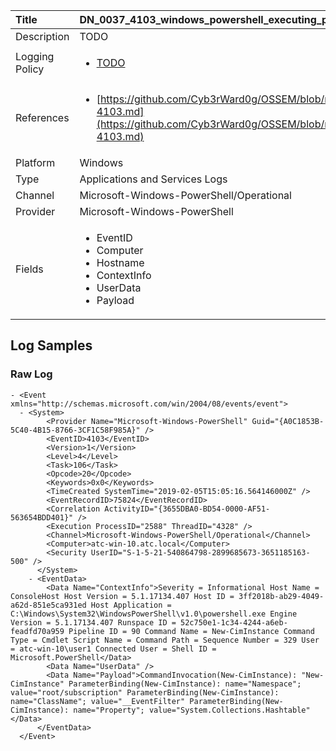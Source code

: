 | Title             | DN_0037_4103_windows_powershell_executing_pipeline                                                                                                      |
|:------------------|:-----------------------------------------------------------------------------------------------------------------|
| Description       | TODO                                                                                                |
| Logging Policy    | <ul><li>[TODO](../Logging_Policies/TODO.md)</li></ul> | 
| References     		| <ul><li>[https://github.com/Cyb3rWard0g/OSSEM/blob/master/data_dictionaries/windows/powershell/events/event-4103.md](https://github.com/Cyb3rWard0g/OSSEM/blob/master/data_dictionaries/windows/powershell/events/event-4103.md)</li></ul>                                  |
| Platform       		| Windows   |
| Type           		| Applications and Services Logs 		| 
| Channel        		| Microsoft-Windows-PowerShell/Operational    |
| Provider       		| Microsoft-Windows-PowerShell   |
| Fields         		| <ul><li>EventID</li><li>Computer</li><li>Hostname</li><li>ContextInfo</li><li>UserData</li><li>Payload</li></ul>                                               |


## Log Samples

### Raw Log

```
- <Event xmlns="http://schemas.microsoft.com/win/2004/08/events/event">
  - <System>
        <Provider Name="Microsoft-Windows-PowerShell" Guid="{A0C1853B-5C40-4B15-8766-3CF1C58F985A}" /> 
        <EventID>4103</EventID> 
        <Version>1</Version> 
        <Level>4</Level> 
        <Task>106</Task> 
        <Opcode>20</Opcode> 
        <Keywords>0x0</Keywords> 
        <TimeCreated SystemTime="2019-02-05T15:05:16.564146000Z" /> 
        <EventRecordID>75824</EventRecordID> 
        <Correlation ActivityID="{3655DBA0-BD54-0000-AF51-563654BDD401}" /> 
        <Execution ProcessID="2588" ThreadID="4328" /> 
        <Channel>Microsoft-Windows-PowerShell/Operational</Channel> 
        <Computer>atc-win-10.atc.local</Computer> 
        <Security UserID="S-1-5-21-540864798-2899685673-3651185163-500" /> 
      </System>
    - <EventData>
        <Data Name="ContextInfo">Severity = Informational Host Name = ConsoleHost Host Version = 5.1.17134.407 Host ID = 3ff2018b-ab29-4049-a62d-851e5ca931ed Host Application = C:\Windows\System32\WindowsPowerShell\v1.0\powershell.exe Engine Version = 5.1.17134.407 Runspace ID = 52c750e1-1c34-4244-a6eb-feadfd70a959 Pipeline ID = 90 Command Name = New-CimInstance Command Type = Cmdlet Script Name = Command Path = Sequence Number = 329 User = atc-win-10\user1 Connected User = Shell ID = Microsoft.PowerShell</Data> 
        <Data Name="UserData" /> 
        <Data Name="Payload">CommandInvocation(New-CimInstance): "New-CimInstance" ParameterBinding(New-CimInstance): name="Namespace"; value="root/subscription" ParameterBinding(New-CimInstance): name="ClassName"; value="__EventFilter" ParameterBinding(New-CimInstance): name="Property"; value="System.Collections.Hashtable"</Data> 
      </EventData>
  </Event>

```




